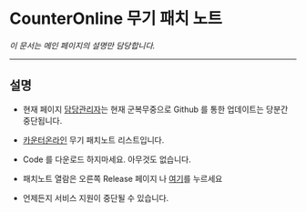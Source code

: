 # CounterOnline 무기 패치 노트
*이 문서는 메인 페이지의 설명만 담당합니다.*

--------



설명
--------
 - 현재 페이지 [담당관리자](https://github.com/GalaxyCaramel)는 현재 군복무중으로 Github 를 통한 업데이트는 당분간 중단됩니다. 

 - [카운터온라인](https://zbc.caramel.moe) 무기 패치노트 리스트입니다.
 - Code 를 다운로드 하지마세요. 아무것도 없습니다.
 - 패치노트 열람은 오른쪽 Release 페이지 나 [여기](https://github.com/GalaxyCaramel/caramelCounterPatchnote/releases)를 누르세요
 - 언제든지 서비스 지원이 중단될 수 있습니다.

